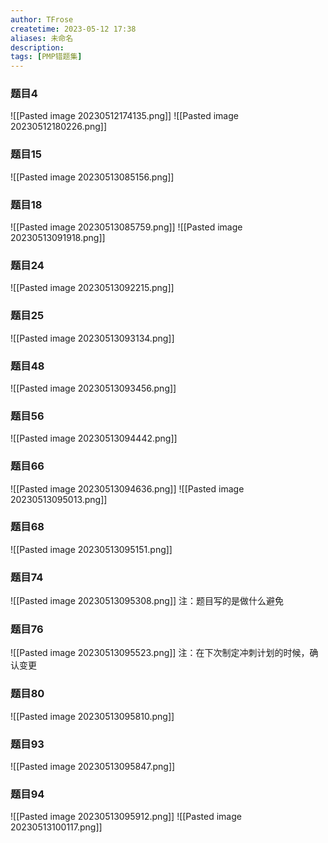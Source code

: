 ```yaml
---
author: TFrose
createtime: 2023-05-12 17:38
aliases: 未命名
description:
tags: [PMP错题集]
---
```


### 题目4
![[Pasted image 20230512174135.png]]
![[Pasted image 20230512180226.png]]

### 题目15
![[Pasted image 20230513085156.png]]

### 题目18
![[Pasted image 20230513085759.png]]
![[Pasted image 20230513091918.png]]

### 题目24
![[Pasted image 20230513092215.png]]

### 题目25
![[Pasted image 20230513093134.png]]

### 题目48
![[Pasted image 20230513093456.png]]

### 题目56
![[Pasted image 20230513094442.png]]

### 题目66
![[Pasted image 20230513094636.png]]
![[Pasted image 20230513095013.png]]

### 题目68
![[Pasted image 20230513095151.png]]

### 题目74
![[Pasted image 20230513095308.png]]
注：题目写的是做什么避免

### 题目76
![[Pasted image 20230513095523.png]]
注：在下次制定冲刺计划的时候，确认变更

### 题目80
![[Pasted image 20230513095810.png]]

### 题目93
![[Pasted image 20230513095847.png]]

### 题目94
![[Pasted image 20230513095912.png]]
![[Pasted image 20230513100117.png]]
